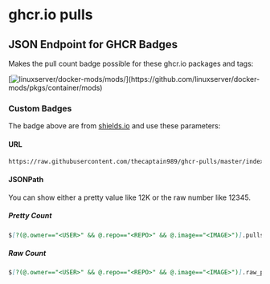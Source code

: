 # ghcr.io pulls

## JSON Endpoint for GHCR Badges

Makes the pull count badge possible for these ghcr.io packages and tags:

[![linuxserver/docker-mods/mods/](https://img.shields.io/badge/dynamic/json?logo=github&url=https%3A%2F%2Fraw.githubusercontent.com%2Fthecaptain989%2Fghcr-pulls%2Fmaster%2Findex.json&query=%24%5B%3F(%40.owner%3D%3D%22linuxserver%22%20%26%26%20%40.repo%3D%3D%22docker-mods%22%20%26%26%20%40.image%3D%3D%22mods%22%20%26%26%20%40.tag%3D%3D%22%22)%5D.pulls&label=mods)](https://github.com/linuxserver/docker-mods/pkgs/container/mods)

### Custom Badges

The badge above are from [shields.io](https://shields.io/badges/dynamic-json-badge) and use these parameters:

#### URL

```markdown
https://raw.githubusercontent.com/thecaptain989/ghcr-pulls/master/index.json
```

#### JSONPath

You can show either a pretty value like 12K or the raw number like 12345.

##### Pretty Count

```markdown
$[?(@.owner=="<USER>" && @.repo=="<REPO>" && @.image=="<IMAGE>")].pulls
```

##### Raw Count

```markdown
$[?(@.owner=="<USER>" && @.repo=="<REPO>" && @.image=="<IMAGE>")].raw_pulls
```
